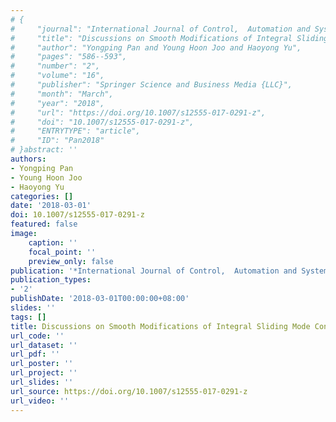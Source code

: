 ```yaml
---
# {
#     "journal": "International Journal of Control,  Automation and Systems",
#     "title": "Discussions on Smooth Modifications of Integral Sliding Mode Control",
#     "author": "Yongping Pan and Young Hoon Joo and Haoyong Yu",
#     "pages": "586--593",
#     "number": "2",
#     "volume": "16",
#     "publisher": "Springer Science and Business Media {LLC}",
#     "month": "March",
#     "year": "2018",
#     "url": "https://doi.org/10.1007/s12555-017-0291-z",
#     "doi": "10.1007/s12555-017-0291-z",
#     "ENTRYTYPE": "article",
#     "ID": "Pan2018"
# }abstract: ''
authors:
- Yongping Pan
- Young Hoon Joo
- Haoyong Yu
categories: []
date: '2018-03-01'
doi: 10.1007/s12555-017-0291-z
featured: false
image:
    caption: ''
    focal_point: ''
    preview_only: false
publication: '*International Journal of Control,  Automation and Systems,March*'
publication_types:
- '2'
publishDate: '2018-03-01T00:00:00+08:00'
slides: ''
tags: []
title: Discussions on Smooth Modifications of Integral Sliding Mode Control
url_code: ''
url_dataset: ''
url_pdf: ''
url_poster: ''
url_project: ''
url_slides: ''
url_source: https://doi.org/10.1007/s12555-017-0291-z
url_video: ''
---
```

